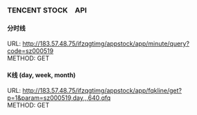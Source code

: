 ### TENCENT STOCK　API

#### 分时线
URL: http://183.57.48.75/ifzqgtimg/appstock/app/minute/query?code=sz000519  <br/>
METHOD: GET <br/>

#### K线 (day, week, month)
URL: http://183.57.48.75/ifzqgtimg/appstock/app/fqkline/get?p=1&param=sz000519,day,,,640,qfq  <br/>
METHOD: GET <br/>

#### 